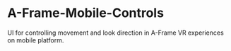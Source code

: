 # A-Frame-Mobile-Controls
UI for controlling movement and look direction in A-Frame VR experiences on mobile platform. 
